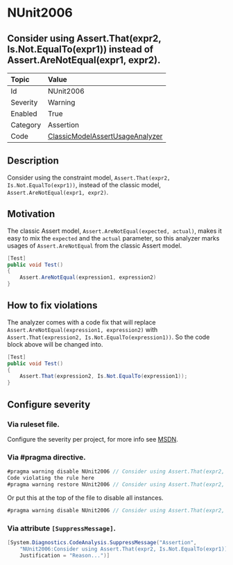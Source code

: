 # NUnit2006
## Consider using Assert.That(expr2, Is.Not.EqualTo(expr1)) instead of Assert.AreNotEqual(expr1, expr2).

| Topic    | Value
| :--      | :--
| Id       | NUnit2006
| Severity | Warning
| Enabled  | True
| Category | Assertion
| Code     | [ClassicModelAssertUsageAnalyzer](https://github.com/nunit/nunit.analyzers/blob/0.2.0/src/nunit.analyzers/ClassicModelAssertUsage/ClassicModelAssertUsageAnalyzer.cs)


## Description

Consider using the constraint model, `Assert.That(expr2, Is.Not.EqualTo(expr1))`, instead of the classic model, `Assert.AreNotEqual(expr1, expr2)`.

## Motivation

The classic Assert model, `Assert.AreNotEqual(expected, actual)`, makes it easy to mix the `expected` and the `actual` parameter,
so this analyzer marks usages of `Assert.AreNotEqual` from the classic Assert model.

```csharp
[Test]
public void Test()
{
    Assert.AreNotEqual(expression1, expression2)
}
```

## How to fix violations

The analyzer comes with a code fix that will replace `Assert.AreNotEqual(expression1, expression2)`
with `Assert.That(expression2, Is.Not.EqualTo(expression1))`. So the code block above will be changed into.

```csharp
[Test]
public void Test()
{
    Assert.That(expression2, Is.Not.EqualTo(expression1));
}
```

<!-- start generated config severity -->
## Configure severity

### Via ruleset file.

Configure the severity per project, for more info see [MSDN](https://msdn.microsoft.com/en-us/library/dd264949.aspx).

### Via #pragma directive.
```C#
#pragma warning disable NUnit2006 // Consider using Assert.That(expr2, Is.Not.EqualTo(expr1)) instead of Assert.AreNotEqual(expr1, expr2).
Code violating the rule here
#pragma warning restore NUnit2006 // Consider using Assert.That(expr2, Is.Not.EqualTo(expr1)) instead of Assert.AreNotEqual(expr1, expr2).
```

Or put this at the top of the file to disable all instances.
```C#
#pragma warning disable NUnit2006 // Consider using Assert.That(expr2, Is.Not.EqualTo(expr1)) instead of Assert.AreNotEqual(expr1, expr2).
```

### Via attribute `[SuppressMessage]`.

```C#
[System.Diagnostics.CodeAnalysis.SuppressMessage("Assertion", 
    "NUnit2006:Consider using Assert.That(expr2, Is.Not.EqualTo(expr1)) instead of Assert.AreNotEqual(expr1, expr2).",
    Justification = "Reason...")]
```
<!-- end generated config severity -->
